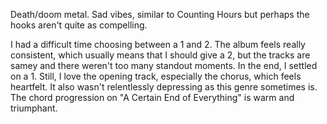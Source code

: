 Death/doom metal. Sad vibes, similar to Counting Hours but perhaps
the hooks aren't quite as compelling.

I had a difficult time choosing between a 1 and 2. The album feels
really consistent, which usually means that I should give a 2, but
the tracks are samey and there weren't too many standout moments.
In the end, I settled on a 1. Still, I love the opening track, especially
the chorus, which feels heartfelt. It also wasn't relentlessly
depressing as this genre sometimes is. The chord progression on "A
Certain End of Everything" is warm and triumphant.
